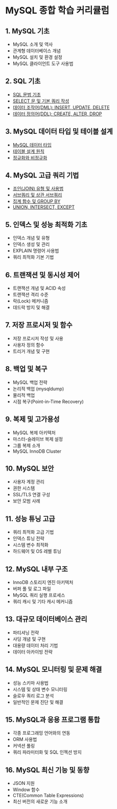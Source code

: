 # MySQL 종합 학습 커리큘럼

## 1. MySQL 기초
- MySQL 소개 및 역사
- 관계형 데이터베이스 개념
- MySQL 설치 및 환경 설정
- MySQL 클라이언트 도구 사용법

## 2. SQL 기초
- [SQL 문법 기초](../240707/SQL기초.md)
- [SELECT 문 및 기본 쿼리 작성](../240707/SELECT문_기본쿼리.md)
- [데이터 조작어(DML): INSERT, UPDATE, DELETE](../240707/DML.md)
- [데이터 정의어(DDL): CREATE, ALTER, DROP](../240707/DDL.md)

## 3. MySQL 데이터 타입 및 테이블 설계
- [MySQL 데이터 타입](../240708/MySQL_DataType.md)
- [테이블 설계 원칙](../240708/TABLE_설계.md)
- [정규화와 비정규화](../240708/정규화_비정규화.md)

## 4. MySQL 고급 쿼리 기법
- [조인(JOIN) 유형 및 사용법](../240715/JOIN.md)
- [서브쿼리 및 상관 서브쿼리](../240715/SUB_QUERY.md)
- [집계 함수 및 GROUP BY](../240715/Aggregate&GROUP_BY.md)
- [UNION, INTERSECT, EXCEPT](../240715/UNION_INTERSECT_EXCEPT.md)

## 5. 인덱스 및 성능 최적화 기초
- 인덱스 개념 및 유형
- 인덱스 생성 및 관리
- EXPLAIN 명령어 사용법
- 쿼리 최적화 기본 기법

## 6. 트랜잭션 및 동시성 제어
- 트랜잭션 개념 및 ACID 속성
- 트랜잭션 격리 수준
- 락(Lock) 메커니즘
- 데드락 방지 및 해결

## 7. 저장 프로시저 및 함수
- 저장 프로시저 작성 및 사용
- 사용자 정의 함수
- 트리거 개념 및 구현

## 8. 백업 및 복구
- MySQL 백업 전략
- 논리적 백업 (mysqldump)
- 물리적 백업
- 시점 복구(Point-in-Time Recovery)

## 9. 복제 및 고가용성
- MySQL 복제 아키텍처
- 마스터-슬레이브 복제 설정
- 그룹 복제 소개
- MySQL InnoDB Cluster

## 10. MySQL 보안
- 사용자 계정 관리
- 권한 시스템
- SSL/TLS 연결 구성
- 보안 모범 사례

## 11. 성능 튜닝 고급
- 쿼리 최적화 고급 기법
- 인덱스 튜닝 전략
- 시스템 변수 최적화
- 하드웨어 및 OS 레벨 튜닝

## 12. MySQL 내부 구조
- InnoDB 스토리지 엔진 아키텍처
- 버퍼 풀 및 로그 파일
- MySQL 쿼리 실행 프로세스
- 쿼리 캐시 및 기타 캐시 메커니즘

## 13. 대규모 데이터베이스 관리
- 파티셔닝 전략
- 샤딩 개념 및 구현
- 대용량 데이터 처리 기법
- 데이터 아카이빙 전략

## 14. MySQL 모니터링 및 문제 해결
- 성능 스키마 사용법
- 시스템 및 상태 변수 모니터링
- 슬로우 쿼리 로그 분석
- 일반적인 문제 진단 및 해결

## 15. MySQL과 응용 프로그램 통합
- 각종 프로그래밍 언어와의 연동
- ORM 사용법
- 커넥션 풀링
- 쿼리 파라미터화 및 SQL 인젝션 방지

## 16. MySQL 최신 기능 및 동향
- JSON 지원
- Window 함수
- CTE(Common Table Expressions)
- 최신 버전의 새로운 기능 소개